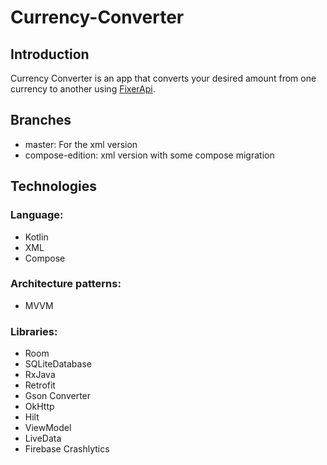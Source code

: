# Currency-Converter


Introduction
------------
Currency Converter is an app that converts your desired amount from one currency to another using [FixerApi](https://apilayer.com/marketplace/fixer-api).

Branches
--------
- master: For the xml version
- compose-edition: xml version with some compose migration

Technologies
------------
### Language:
- Kotlin
- XML
- Compose
### Architecture patterns:
- MVVM
### Libraries:
- Room
- SQLiteDatabase
- RxJava
- Retrofit
- Gson Converter
- OkHttp
- Hilt
- ViewModel
- LiveData
- Firebase Crashlytics
